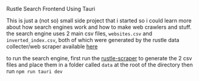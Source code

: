 Rustle Search Frontend Using Tauri

This is just a (not so) small side project that i started so i could learn more about how search engines work and how to make web crawlers and stuff. the search engine uses 2 main csv files, `websites.csv` and `inverted_index.csv`, both of which were generated by the rustle data collecter/web scraper available [here](https://github.com/rip-super/rustle-scraper)

to run the search engine, first run the [rustle-scraper](https://github.com/rip-super/rustle-scraper) to generate the 2 csv files and place them in a folder called `data` at the root of the directory
then run `npm run tauri dev`
